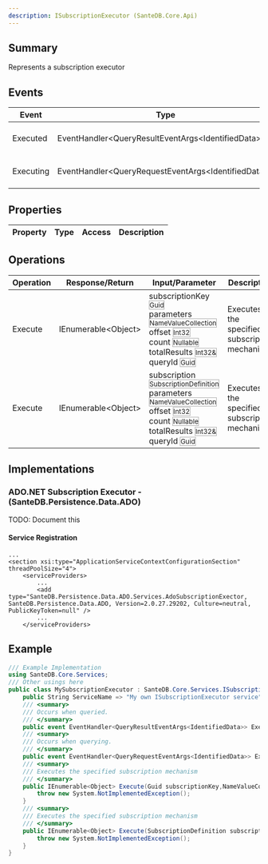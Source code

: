 ```yaml
---
description: ISubscriptionExecutor (SanteDB.Core.Api)
---
```


## Summary
Represents a subscription executor

## Events

|Event|Type|Description|
|-|-|-|
|Executed|EventHandler&lt;QueryResultEventArgs&lt;IdentifiedData>>|Occurs when queried.|
|Executing|EventHandler&lt;QueryRequestEventArgs&lt;IdentifiedData>>|Occurs when querying.|

## Properties

|Property|Type|Access|Description|
|-|-|-|-|

## Operations

|Operation|Response/Return|Input/Parameter|Description|
|-|-|-|-|
|Execute|IEnumerable&lt;Object>|subscriptionKey <small style='border:solid 1px #aaa'>Guid</small><br/>parameters <small style='border:solid 1px #aaa'>NameValueCollection</small><br/>offset <small style='border:solid 1px #aaa'>Int32</small><br/>count <small style='border:solid 1px #aaa'>Nullable<Int32></small><br/>totalResults <small style='border:solid 1px #aaa'>Int32&</small><br/>queryId <small style='border:solid 1px #aaa'>Guid</small>|Executes the specified subscription mechanism|
|Execute|IEnumerable&lt;Object>|subscription <small style='border:solid 1px #aaa'>SubscriptionDefinition</small><br/>parameters <small style='border:solid 1px #aaa'>NameValueCollection</small><br/>offset <small style='border:solid 1px #aaa'>Int32</small><br/>count <small style='border:solid 1px #aaa'>Nullable<Int32></small><br/>totalResults <small style='border:solid 1px #aaa'>Int32&</small><br/>queryId <small style='border:solid 1px #aaa'>Guid</small>|Executes the specified subscription mechanism|

## Implementations


### ADO.NET Subscription Executor - (SanteDB.Persistence.Data.ADO)
TODO: Document this

#### Service Registration
```markup
...
<section xsi:type="ApplicationServiceContextConfigurationSection" threadPoolSize="4">
	<serviceProviders>
		...
		<add type="SanteDB.Persistence.Data.ADO.Services.AdoSubscriptionExector, SanteDB.Persistence.Data.ADO, Version=2.0.27.29202, Culture=neutral, PublicKeyToken=null" />
		...
	</serviceProviders>
```
## Example
```csharp
/// Example Implementation
using SanteDB.Core.Services;
/// Other usings here
public class MySubscriptionExecutor : SanteDB.Core.Services.ISubscriptionExecutor { 
	public String ServiceName => "My own ISubscriptionExecutor service";
	/// <summary>
	/// Occurs when queried.
	/// </summary>
	public event EventHandler<QueryResultEventArgs<IdentifiedData>> Executed;
	/// <summary>
	/// Occurs when querying.
	/// </summary>
	public event EventHandler<QueryRequestEventArgs<IdentifiedData>> Executing;
	/// <summary>
	/// Executes the specified subscription mechanism
	/// </summary>
	public IEnumerable<Object> Execute(Guid subscriptionKey,NameValueCollection parameters,Int32 offset,Nullable<Int32> count,Int32& totalResults,Guid queryId){
		throw new System.NotImplementedException();
	}
	/// <summary>
	/// Executes the specified subscription mechanism
	/// </summary>
	public IEnumerable<Object> Execute(SubscriptionDefinition subscription,NameValueCollection parameters,Int32 offset,Nullable<Int32> count,Int32& totalResults,Guid queryId){
		throw new System.NotImplementedException();
	}
}
```
